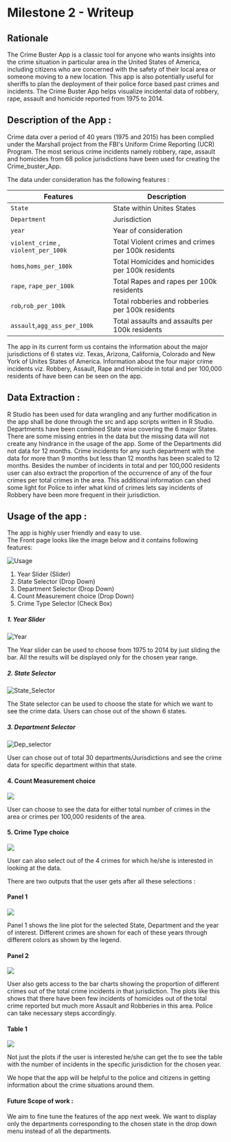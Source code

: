 
# Milestone 2 - Writeup

## Rationale

The Crime Buster App is a classic tool for anyone who wants insights into the crime situation in particular area in the United States of America, including citizens who are concerned with the safety of their local area or someone moving to a new location. This app is also potentially useful for sheriffs to plan the deployment of their police force based past crimes and incidents. The Crime Buster App helps visualize incidental data of robbery, rape, assault and homicide reported from 1975 to 2014.

## Description of the App :

Crime data over a period of 40 years (1975 and 2015) has been complied under the Marshall project from the FBI's Uniform Crime Reporting (UCR) Program. The most serious crime incidents namely robbery, rape, assault and homicides from 68
police jurisdictions have been used for creating the Crime_buster_App.

The data under consideration has the following features :

| Features   | Description   |
|---|---|
|`State`   | State within Unites States  |
|`Department`   |  Jurisdiction  |
| `year`  |  Year of consideration |
| `violent_crime` , `violent_per_100k`  | Total Violent crimes and crimes per 100k residents  |
| `homs`,`homs_per_100k`  | Total Homicides and homicides per 100k residents |
| `rape`, `rape_per_100k`  | Total Rapes and rapes per 100k residents   |
|  `rob`,`rob_per_100k` |  Total robberies and robberies per 100k residents  |
|`assault`,`agg_ass_per_100k`| Total assaults and assaults per 100k residents  |

The app in its current form us contains the information about the major jurisdictions of 6 states viz. Texas, Arizona, California, Colorado and New York of Unites States of America.
Information about the four major crime incidents viz. Robbery, Assault, Rape and Homicide in total and per 100,000 residents of have been can be seen on the app.

## Data Extraction :

R Studio has been used for data wrangling and any further modification in the app shall be done through the src and app scripts written in R Studio. Departments have been combined State
wise covering the 6 major States. There are some missing entries in the data but the missing data will not create any hindrance in the usage of the app. Some of the Departments did not
data for 12 months. Crime incidents for any such department with the data for more than 9 months but less than 12 months has been scaled to 12 months. Besides the number of incidents in total
and per 100,000 residents user can also extract the proportion of the occurrence of any of the four crimes per total crimes in the area. This additional information can shed some light for
Police to infer what kind of crimes lets say incidents of Robbery have been more frequent in their jurisdiction.

## Usage of the app :

The app is highly user friendly and easy to use. <br> The Front page looks like the image below and it contains following
features:

![Usage](/figure/Usage1.PNG)

1. Year Slider (Slider)
2. State Selector (Drop Down)
3. Department Selector (Drop Down)
4. Count Measurement choice (Drop Down)
5. Crime Type Selector (Check Box)

##### 1. Year Slider

![Year](/figure/Year_Slider.PNG)

The Year slider can be used to choose from 1975 to 2014 by just sliding the bar. All the
results will be displayed only for the chosen year range.

##### 2. State Selector

![State_Selector](/figure/State_Selector_1.PNG)

The State selector can be used to choose the state for which we want to see the crime data.
Users can chose out of the shown 6 states.

##### 3. Department Selector

![Dep_selector](/figure/Dep_Selector.PNG)

User can chose out of total 30 departments/Jurisdictions and see the crime data for specific department within that state.

#### 4. Count Measurement choice

![](/figure/Count_Measure.PNG)

User can choose to see the data for either total number of crimes in the area or crimes per 100,000 residents of the area.

#### 5. Crime Type choice

![](/figure/Crime_type.PNG)

User can also select out of the 4 crimes for which he/she is interested in looking at the data.

There are two outputs that the user gets after all these selections :

#### Panel 1

![](/figure/Crime_Line_Plot.PNG)

Panel 1 shows the line plot for the selected State, Department and the year of interest. Different
crimes are shown for each of these years through different colors as shown by the legend.

#### Panel 2

![](/figure/bar_chart.PNG)

User also gets access to the bar charts showing the proportion of different crimes out of the
total crime incidents in that jurisdiction.
The plots like this shows that there have been few incidents of homicides out of the total crime reported
but much more Assault and Robberies in this area. Police can take necessary steps accordingly.

#### Table 1

![](/figure/Table.PNG)

Not just the plots if the user is interested he/she can get the to see the table with the number of incidents in the specific
jurisdiction for the chosen year.

We hope that the app will be helpful to the police and citizens in getting information
about the crime situations around them.

#### Future Scope of work :

We aim to fine tune the features of the app next week. We want to display only the departments
corresponding to the chosen state in the drop down menu instead of all the departments.
